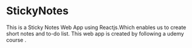 # StickyNotes
This is a Sticky Notes Web App using Reactjs.Which enables us to create short notes and to-do list.
This web app is created by following a udemy course .
